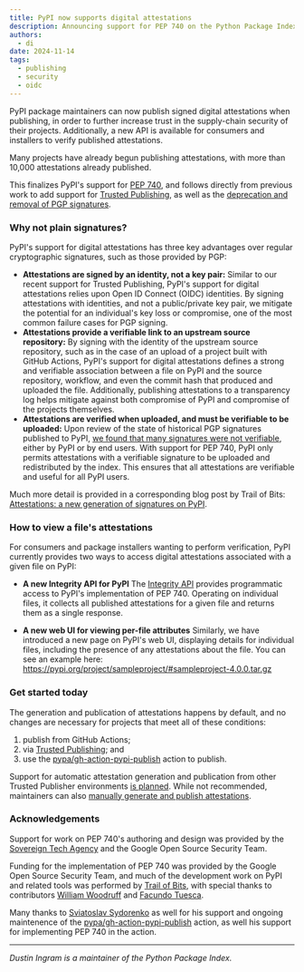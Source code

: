 ```yaml
---
title: PyPI now supports digital attestations
description: Announcing support for PEP 740 on the Python Package Index
authors:
  - di
date: 2024-11-14
tags:
  - publishing
  - security
  - oidc
---
```


PyPI package maintainers can now publish signed digital attestations when
publishing, in order to further increase trust in the supply-chain security of
their projects. Additionally, a new API is available for consumers and
installers to verify published attestations.

Many projects have already begun publishing attestations, with more than 10,000
attestations already published.

This finalizes PyPI's support for [PEP 740], and follows directly from previous
work to add support for [Trusted Publishing], as well as the [deprecation and
removal of PGP signatures].

<!-- more -->

### Why not plain signatures?

PyPI's support for digital attestations has three key advantages over regular
cryptographic signatures, such as those provided by PGP:

* **Attestations are signed by an identity, not a key pair:**
  Similar to our recent support for Trusted Publishing, PyPI's support for
  digital attestations relies upon Open ID Connect (OIDC) identities. By signing
  attestations with identities, and not a public/private key pair, we mitigate the
  potential for an individual's key loss or compromise, one of the most common failure cases for
  PGP signing.
* **Attestations provide a verifiable link to an upstream source repository:**
  By signing with the identity of the upstream source repository, such as in the
  case of an upload of a project built with GitHub Actions, PyPI's support for
  digital attestations defines a strong and verifiable association between a file
  on PyPI and the source repository, workflow, and even the commit hash that
  produced and uploaded the file. Additionally, publishing attestations to a
  transparency log helps mitigate against both compromise of PyPI and compromise
  of the projects themselves.
* **Attestations are verified when uploaded, and must be verifiable to be uploaded:**
  Upon review of the state of historical PGP signatures published to PyPI, [we
  found that many signatures were not verifiable], either by PyPI or by end
  users. With support for PEP 740, PyPI only permits attestations with a
  verifiable signature to be uploaded and redistributed by the index. This
  ensures that all attestations are verifiable and useful for all PyPI users.

Much more detail is provided in a corresponding blog post by Trail of Bits:
[Attestations: a new generation of signatures on PyPI].

### How to view a file's attestations
For consumers and package installers wanting to perform verification, PyPI
currently provides two ways to access digital attestations associated with a
given file on PyPI:

* **A new Integrity API for PyPI**
  The [Integrity API](https://docs.pypi.org/api/integrity/) provides programmatic
  access to PyPI's implementation of PEP 740. Operating on individual files, it
  collects all published attestations for a given file and returns them as a
  single response.

* **A new web UI for viewing per-file attributes**
  Similarly, we have introduced a new page on PyPI's web UI, displaying details
  for individual files, including the presence of any attestations about the
  file. You can see an example here:
  <https://pypi.org/project/sampleproject/#sampleproject-4.0.0.tar.gz>

### Get started today

The generation and publication of attestations happens by default, and no
changes are necessary for projects that meet all of these conditions:

1. publish from GitHub Actions;
2. via [Trusted Publishing]; and
3. use the [pypa/gh-action-pypi-publish] action to publish.

Support for automatic attestation generation and publication from other Trusted
Publisher environments [is planned]. While not recommended, maintainers can also
[manually generate and publish attestations].

### Acknowledgements

Support for work on PEP 740's authoring and design was provided by the
[Sovereign Tech Agency] and the Google Open Source Security Team.

Funding for the implementation of PEP 740 was provided by the Google Open
Source Security Team, and much of the development work on PyPI and related
tools was performed by [Trail of Bits], with special thanks to contributors
[William Woodruff] and [Facundo Tuesca].

Many thanks to [Sviatoslav Sydorenko] as well for his support and ongoing
maintenence of the [pypa/gh-action-pypi-publish] action, as well his support
for implementing PEP 740 in the action.

---

_Dustin Ingram is a maintainer of the Python Package Index._

[PEP 740]: https://peps.python.org/pep-0740/
[Trusted Publishing]: https://docs.pypi.org/trusted-publishers/
[deprecation and removal of PGP signatures]: https://blog.pypi.org/posts/2023-05-23-removing-pgp/
[pypa/gh-action-pypi-publish]: https://github.com/pypa/gh-action-pypi-publish
[Attestations: a new generation of signatures on PyPI]: https://blog.trailofbits.com/2024/11/14/attestations-a-new-generation-of-signatures-on-pypi
[Integrity API]: https://docs.pypi.org/api/integrity/
[we announced last year]: 2023-04-20-introducing-trusted-publishers.md
[we found that many signatures were not verifiable]: https://blog.yossarian.net/2023/05/21/PGP-signatures-on-PyPI-worse-than-useless
[manually generate and publish attestations]: https://docs.pypi.org/attestations/producing-attestations/#the-manual-way
[Sovereign Tech Agency]: https://www.sovereign.tech/tech/python-package-index
[is planned]: https://github.com/pypi/warehouse/issues/17001
[Trail of Bits]: https://www.trailofbits.com/
[William Woodruff]: https://github.com/woodruffw
[Facundo Tuesca]: https://github.com/facutuesca
[Sviatoslav Sydorenko]: https://github.com/webknjaz
